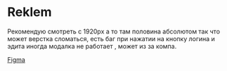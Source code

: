 # Reklem
Рекомендую смотреть с 1920px а то там половина абсолютом так что может верстка сломаться, есть баг при нажатии на кнопку логина и эдита иногда модалка не работает , может из за компа.


[Figma](https://www.figma.com/file/uDgQ1Gs67S60K7HtHPF6Kb/Reklem-Copy-Copy?node-id=1%3A3)
